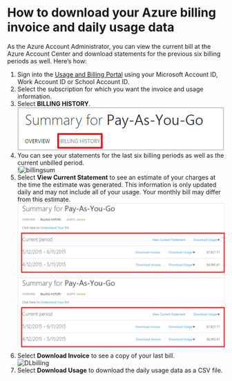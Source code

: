 # How to download your Azure billing invoice and daily usage data 

As the Azure Account Administrator, you can view the current bill at the Azure Account Center and download statements for the previous six billing periods as well. Here’s how: 

1. Sign into the [Usage and Billing Portal](https://account.windowsazure.com/subscriptions) using your Microsoft Account ID, Work Account ID or School Account ID.
2. Select the subscription for which you want the invoice and usage information.
3. Select **BILLING HISTORY**. </br>![billinghistory](./Media/Billinghisotry.png)
4. You can see your statements for the last six billing periods as well as the current unbilled period. </br>!![billingsum](/Midea/billingsum.png)</br>
5. Select **View Current Statement** to see an estimate of your charges at the time the estimate was generated. This information is only updated daily and may not include all of your usage. Your monthly bill may differ from this estimate.</br>![billingsum1](./Media/billingsum.png)</br>![billingsum2](./Media/billingsum.png)</br>
6. Select **Download Invoice** to see a copy of your last bill. </br>![DLbilling](./Media/DLbiling.png)
7. Select **Download Usage** to download the daily usage data as a CSV file.


